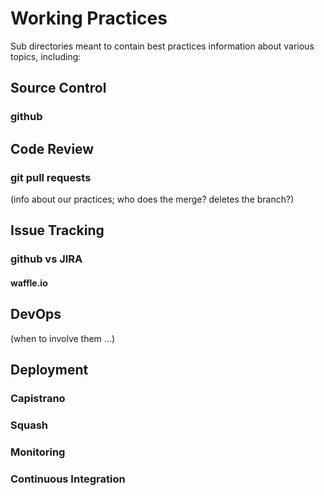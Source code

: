 # Working Practices

Sub directories meant to contain best practices information about various topics, including:

## Source Control

### github

## Code Review

### git pull requests
(info about our practices;  who does the merge? deletes the branch?)

## Issue Tracking

### github vs JIRA

#### waffle.io


## DevOps
(when to involve them ...)

## Deployment

### Capistrano

### Squash

### Monitoring

### Continuous Integration

